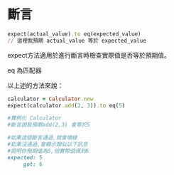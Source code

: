 # 斷言

```ruby
expect(actual_value).to eq(expected_value)
// 這裡我預期 actual_value 等於 expected_value
```

expect方法適用於進行斷言時檢查實際值是否等於預期值。

eq 為匹配器

以上述的方法來說：

```ruby
calculator = Calculator.new
expect(calculator.add(2, 3)).to eq(5)

#實例化 Calculator
#斷言說我預期add(2,3) 會等於5

#如果這個斷言通過,就會噴綠
#如果沒通過,會顯示類似以下訊息
#說明你預期值為5,但實際值得到6
expected: 5
     got: 6
```